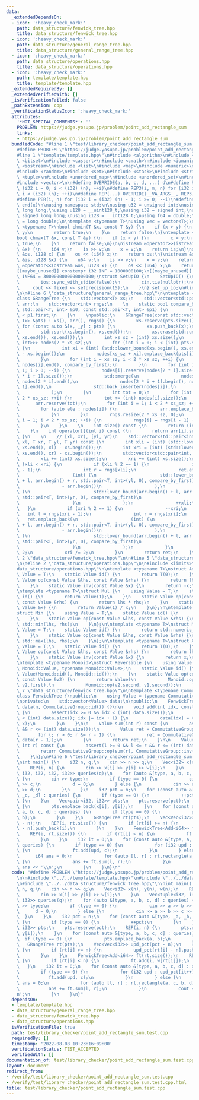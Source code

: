 ```yaml
---
data:
  _extendedDependsOn:
  - icon: ':heavy_check_mark:'
    path: data_structure/fenwick_tree.hpp
    title: data_structure/fenwick_tree.hpp
  - icon: ':heavy_check_mark:'
    path: data_structure/general_range_tree.hpp
    title: data_structure/general_range_tree.hpp
  - icon: ':heavy_check_mark:'
    path: data_structure/operations.hpp
    title: data_structure/operations.hpp
  - icon: ':heavy_check_mark:'
    path: template/template.hpp
    title: template/template.hpp
  _extendedRequiredBy: []
  _extendedVerifiedWith: []
  _isVerificationFailed: false
  _pathExtension: cpp
  _verificationStatusIcon: ':heavy_check_mark:'
  attributes:
    '*NOT_SPECIAL_COMMENTS*': ''
    PROBLEM: https://judge.yosupo.jp/problem/point_add_rectangle_sum
    links:
    - https://judge.yosupo.jp/problem/point_add_rectangle_sum
  bundledCode: "#line 1 \"test/library_checker/point_add_rectangle_sum.test.cpp\"\n\
    #define PROBLEM \"https://judge.yosupo.jp/problem/point_add_rectangle_sum\"\n\n\
    #line 1 \"template/template.hpp\"\n#include <algorithm>\n#include <array>\n#include\
    \ <bitset>\n#include <cassert>\n#include <cmath>\n#include <iomanip>\n#include\
    \ <iostream>\n#include <list>\n#include <map>\n#include <numeric>\n#include <queue>\n\
    #include <random>\n#include <set>\n#include <stack>\n#include <string>\n#include\
    \ <tuple>\n#include <unordered_map>\n#include <unordered_set>\n#include <utility>\n\
    #include <vector>\n\n#define OVERRIDE(a, b, c, d, ...) d\n#define REP2(i, n) for\
    \ (i32 i = 0; i < (i32) (n); ++i)\n#define REP3(i, m, n) for (i32 i = (i32) (m);\
    \ i < (i32) (n); ++i)\n#define REP(...) OVERRIDE(__VA_ARGS__, REP3, REP2)(__VA_ARGS__)\n\
    #define PER(i, n) for (i32 i = (i32) (n) - 1; i >= 0; --i)\n#define ALL(x) begin(x),\
    \ end(x)\n\nusing namespace std;\n\nusing u32 = unsigned int;\nusing u64 = unsigned\
    \ long long;\nusing u128 = __uint128_t;\nusing i32 = signed int;\nusing i64 =\
    \ signed long long;\nusing i128 = __int128_t;\nusing f64 = double;\nusing f80\
    \ = long double;\n\ntemplate <typename T>\nusing Vec = vector<T>;\n\ntemplate\
    \ <typename T>\nbool chmin(T &x, const T &y) {\n    if (x > y) {\n        x =\
    \ y;\n        return true;\n    }\n    return false;\n}\ntemplate <typename T>\n\
    bool chmax(T &x, const T &y) {\n    if (x < y) {\n        x = y;\n        return\
    \ true;\n    }\n    return false;\n}\n\nistream &operator>>(istream &is, i128\
    \ &x) {\n    i64 v;\n    is >> v;\n    x = v;\n    return is;\n}\nostream &operator<<(ostream\
    \ &os, i128 x) {\n    os << (i64) x;\n    return os;\n}\nistream &operator>>(istream\
    \ &is, u128 &x) {\n    u64 v;\n    is >> v;\n    x = v;\n    return is;\n}\nostream\
    \ &operator<<(ostream &os, u128 x) {\n    os << (u64) x;\n    return os;\n}\n\n\
    [[maybe_unused]] constexpr i32 INF = 1000000100;\n[[maybe_unused]] constexpr i64\
    \ INF64 = 3000000000000000100;\nstruct SetUpIO {\n    SetUpIO() {\n#ifdef FAST_IO\n\
    \        ios::sync_with_stdio(false);\n        cin.tie(nullptr);\n#endif\n   \
    \     cout << fixed << setprecision(15);\n    }\n} set_up_io;\n#line 2 \"data_structure/general_range_tree.hpp\"\
    \n\n#line 6 \"data_structure/general_range_tree.hpp\"\n\ntemplate <typename T>\n\
    class GRangeTree {\n    std::vector<T> xs;\n    std::vector<std::pair<T, int>>\
    \ arr;\n    std::vector<int> rngs;\n    \n    static bool compare_by_first(const\
    \ std::pair<T, int> &p0, const std::pair<T, int> &p1) {\n        return p0.first\
    \ < p1.first;\n    }\n    \npublic:\n    GRangeTree(const std::vector<std::pair<T,\
    \ T>> &pts) : xs(), arr(), rngs() {\n        xs.reserve(pts.size());\n       \
    \ for (const auto &[x, _y] : pts) {\n            xs.push_back(x);\n        }\n\
    \        std::sort(xs.begin(), xs.end());\n        xs.erase(std::unique(xs.begin(),\
    \ xs.end()), xs.end());\n        int xs_sz = (int) xs.size();\n        std::vector<std::vector<std::pair<T,\
    \ int>>> nodes(2 * xs_sz);\n        for (int i = 0; i < (int) pts.size(); ++i)\
    \ {\n            int xi = (int) (std::lower_bound(xs.begin(), xs.end(), pts[i].first)\
    \ - xs.begin());\n            nodes[xs_sz + xi].emplace_back(pts[i].second, i);\n\
    \        }\n        for (int i = xs_sz; i < 2 * xs_sz; ++i) {\n            std::sort(nodes[i].begin(),\
    \ nodes[i].end(), compare_by_first);\n        }\n        for (int i = xs_sz -\
    \ 1; i > 0; --i) {\n            nodes[i].reserve(nodes[2 * i].size() + nodes[2\
    \ * i + 1].size());\n            std::merge(\n                nodes[2 * i].begin(),\
    \ nodes[2 * i].end(),\n                nodes[2 * i + 1].begin(), nodes[2 * i +\
    \ 1].end(),\n                std::back_inserter(nodes[i]),\n                compare_by_first\n\
    \            );\n        }\n        int tot = 0;\n        for (int i = 1; i <\
    \ 2 * xs_sz; ++i) {\n            tot += (int) nodes[i].size();\n        }\n  \
    \      arr.reserve(tot);\n        for (int i = 1; i < 2 * xs_sz; ++i) {\n    \
    \        for (auto ele : nodes[i]) {\n                arr.emplace_back(ele);\n\
    \            }\n        }\n        rngs.resize(2 * xs_sz, 0);\n        for (int\
    \ i = 1; i < 2 * xs_sz; ++i) {\n            rngs[i] = rngs[i - 1] + (int) nodes[i].size();\n\
    \        }\n    }\n    \n    int size() const {\n        return (int) arr.size();\n\
    \    }\n    int operator[](int i) const {\n        return arr[i].second;\n   \
    \ }\n    \n    // [xl, xr), [yl, yr)\n    std::vector<std::pair<int, int>> rectangle(T\
    \ xl, T xr, T yl, T yr) const {\n        int xli = (int) (std::lower_bound(xs.begin(),\
    \ xs.end(), xl) - xs.begin());\n        int xri = (int) (std::lower_bound(xs.begin(),\
    \ xs.end(), xr) - xs.begin());\n        std::vector<std::pair<int, int>> ret;\n\
    \        xli += (int) xs.size();\n        xri += (int) xs.size();\n        while\
    \ (xli < xri) {\n            if (xli % 2 == 1) {\n                int l = rngs[xli\
    \ - 1];\n                int r = rngs[xli];\n                ret.emplace_back(\n\
    \                    (int) (\n                        std::lower_bound(arr.begin()\
    \ + l, arr.begin() + r, std::pair<T, int>(yl, 0), compare_by_first)\n        \
    \                - arr.begin()\n                    ),\n                    (int)\
    \ (\n                        std::lower_bound(arr.begin() + l, arr.begin() + r,\
    \ std::pair<T, int>(yr, 0), compare_by_first)\n                        - arr.begin()\n\
    \                    )\n                );\n                ++xli;\n         \
    \   }\n            if (xri % 2 == 1) {\n                --xri;\n             \
    \   int l = rngs[xri - 1];\n                int r = rngs[xri];\n             \
    \   ret.emplace_back(\n                    (int) (\n                        std::lower_bound(arr.begin()\
    \ + l, arr.begin() + r, std::pair<T, int>(yl, 0), compare_by_first)\n        \
    \                - arr.begin()\n                    ),\n                    (int)\
    \ (\n                        std::lower_bound(arr.begin() + l, arr.begin() + r,\
    \ std::pair<T, int>(yr, 0), compare_by_first)\n                        - arr.begin()\n\
    \                    )\n                );\n            }\n            xli /=\
    \ 2;\n            xri /= 2;\n        }\n        return ret;\n    }\n};\n#line\
    \ 2 \"data_structure/fenwick_tree.hpp\"\n\n#line 5 \"data_structure/fenwick_tree.hpp\"\
    \n\n#line 2 \"data_structure/operations.hpp\"\n\n#include <limits>\n#line 5 \"\
    data_structure/operations.hpp\"\n\ntemplate <typename T>\nstruct Add {\n    using\
    \ Value = T;\n    static Value id() {\n        return T(0);\n    }\n    static\
    \ Value op(const Value &lhs, const Value &rhs) {\n        return lhs + rhs;\n\
    \    }\n    static Value inv(const Value &x) {\n        return -x;\n    }\n};\n\
    \ntemplate <typename T>\nstruct Mul {\n    using Value = T;\n    static Value\
    \ id() {\n        return Value(1);\n    }\n    static Value op(const Value &lhs,\
    \ const Value &rhs) {\n        return lhs * rhs;\n    }\n    static Value inv(const\
    \ Value &x) {\n        return Value(1) / x;\n    }\n};\n\ntemplate <typename T>\n\
    struct Min {\n    using Value = T;\n    static Value id() {\n        return std::numeric_limits<T>::max();\n\
    \    }\n    static Value op(const Value &lhs, const Value &rhs) {\n        return\
    \ std::min(lhs, rhs);\n    }\n};\n\ntemplate <typename T>\nstruct Max {\n    using\
    \ Value = T;\n    static Value id() {\n        return std::numeric_limits<Value>::min();\n\
    \    }\n    static Value op(const Value &lhs, const Value &rhs) {\n        return\
    \ std::max(lhs, rhs);\n    }\n};\n\ntemplate <typename T>\nstruct Xor {\n    using\
    \ Value = T;\n    static Value id() {\n        return T(0);\n    }\n    static\
    \ Value op(const Value &lhs, const Value &rhs) {\n        return lhs ^ rhs;\n\
    \    }\n    static Value inv(const Value &x) {\n        return x;\n    }\n};\n\
    \ntemplate <typename Monoid>\nstruct Reversible {\n    using Value = std::pair<typename\
    \ Monoid::Value, typename Monoid::Value>;\n    static Value id() {\n        return\
    \ Value(Monoid::id(), Monoid::id());\n    }\n    static Value op(const Value &v1,\
    \ const Value &v2) {\n        return Value(\n            Monoid::op(v1.first,\
    \ v2.first),\n            Monoid::op(v2.second, v1.second));\n    }\n};\n\n#line\
    \ 7 \"data_structure/fenwick_tree.hpp\"\n\ntemplate <typename CommutativeGroup>\n\
    class FenwickTree {\npublic:\n    using Value = typename CommutativeGroup::Value;\n\
    \nprivate:\n    std::vector<Value> data;\n\npublic:\n    FenwickTree(int n) :\
    \ data(n, CommutativeGroup::id()) {}\n\n    void add(int idx, const Value &x)\
    \ {\n        assert(idx >= 0 && idx < (int) data.size());\n        for (; idx\
    \ < (int) data.size(); idx |= idx + 1) {\n            data[idx] = CommutativeGroup::op(data[idx],\
    \ x);\n        }\n    }\n\n    Value sum(int r) const {\n        assert(r >= 0\
    \ && r <= (int) data.size());\n        Value ret = CommutativeGroup::id();\n \
    \       for (; r > 0; r &= r - 1) {\n            ret = CommutativeGroup::op(ret,\
    \ data[r - 1]);\n        }\n        return ret;\n    }\n\n    Value sum(int l,\
    \ int r) const {\n        assert(l >= 0 && l <= r && r <= (int) data.size());\n\
    \        return CommutativeGroup::op(sum(r), CommutativeGroup::inv(sum(l)));\n\
    \    }\n};\n#line 6 \"test/library_checker/point_add_rectangle_sum.test.cpp\"\n\
    \nint main() {\n    i32 n, q;\n    cin >> n >> q;\n    Vec<i32> x(n), y(n), w(n);\n\
    \    REP(i, n) {\n        cin >> x[i] >> y[i] >> w[i];\n    }\n    Vec<tuple<i32,\
    \ i32, i32, i32, i32>> queries(q);\n    for (auto &[type, a, b, c, d] : queries)\
    \ {\n        cin >> type;\n        if (type == 0) {\n            cin >> a >> b\
    \ >> c;\n            d = 0;\n        } else {\n            cin >> a >> b >> c\
    \ >> d;\n        }\n    }\n    i32 pct = n;\n    for (const auto &[type, _a, _b,\
    \ _c, _d] : queries) {\n        if (type == 0) {\n            ++pct;\n       \
    \ }\n    }\n    Vec<pair<i32, i32>> pts;\n    pts.reserve(pct);\n    REP(i, n)\
    \ {\n        pts.emplace_back(x[i], y[i]);\n    }\n    for (const auto &[type,\
    \ a, b, c, d] : queries) {\n        if (type == 0) {\n            pts.emplace_back(a,\
    \ b);\n        }\n    }\n    GRangeTree rt(pts);\n    Vec<Vec<i32>> upd_pct(pct\
    \ - n);\n    REP(i, rt.size()) {\n        if (rt[i] >= n) {\n            upd_pct[rt[i]\
    \ - n].push_back(i);\n        }\n    }\n    FenwickTree<Add<i64>> ft(rt.size());\n\
    \    REP(i, rt.size()) {\n        if (rt[i] < n) {\n            ft.add(i, w[rt[i]]);\n\
    \        }\n    }\n    i32 it = 0;\n    for (const auto &[type, a, b, c, d] :\
    \ queries) {\n        if (type == 0) {\n            for (i32 upd : upd_pct[it++])\
    \ {\n                ft.add(upd, c);\n            }\n        } else {\n      \
    \      i64 ans = 0;\n            for (auto [l, r] : rt.rectangle(a, c, b, d))\
    \ {\n                ans += ft.sum(l, r);\n            }\n            cout <<\
    \ ans << '\\n';\n        }\n    }\n}\n"
  code: "#define PROBLEM \"https://judge.yosupo.jp/problem/point_add_rectangle_sum\"\
    \n\n#include \"../../template/template.hpp\"\n#include \"../../data_structure/general_range_tree.hpp\"\
    \n#include \"../../data_structure/fenwick_tree.hpp\"\n\nint main() {\n    i32\
    \ n, q;\n    cin >> n >> q;\n    Vec<i32> x(n), y(n), w(n);\n    REP(i, n) {\n\
    \        cin >> x[i] >> y[i] >> w[i];\n    }\n    Vec<tuple<i32, i32, i32, i32,\
    \ i32>> queries(q);\n    for (auto &[type, a, b, c, d] : queries) {\n        cin\
    \ >> type;\n        if (type == 0) {\n            cin >> a >> b >> c;\n      \
    \      d = 0;\n        } else {\n            cin >> a >> b >> c >> d;\n      \
    \  }\n    }\n    i32 pct = n;\n    for (const auto &[type, _a, _b, _c, _d] : queries)\
    \ {\n        if (type == 0) {\n            ++pct;\n        }\n    }\n    Vec<pair<i32,\
    \ i32>> pts;\n    pts.reserve(pct);\n    REP(i, n) {\n        pts.emplace_back(x[i],\
    \ y[i]);\n    }\n    for (const auto &[type, a, b, c, d] : queries) {\n      \
    \  if (type == 0) {\n            pts.emplace_back(a, b);\n        }\n    }\n \
    \   GRangeTree rt(pts);\n    Vec<Vec<i32>> upd_pct(pct - n);\n    REP(i, rt.size())\
    \ {\n        if (rt[i] >= n) {\n            upd_pct[rt[i] - n].push_back(i);\n\
    \        }\n    }\n    FenwickTree<Add<i64>> ft(rt.size());\n    REP(i, rt.size())\
    \ {\n        if (rt[i] < n) {\n            ft.add(i, w[rt[i]]);\n        }\n \
    \   }\n    i32 it = 0;\n    for (const auto &[type, a, b, c, d] : queries) {\n\
    \        if (type == 0) {\n            for (i32 upd : upd_pct[it++]) {\n     \
    \           ft.add(upd, c);\n            }\n        } else {\n            i64\
    \ ans = 0;\n            for (auto [l, r] : rt.rectangle(a, c, b, d)) {\n     \
    \           ans += ft.sum(l, r);\n            }\n            cout << ans << '\\\
    n';\n        }\n    }\n}"
  dependsOn:
  - template/template.hpp
  - data_structure/general_range_tree.hpp
  - data_structure/fenwick_tree.hpp
  - data_structure/operations.hpp
  isVerificationFile: true
  path: test/library_checker/point_add_rectangle_sum.test.cpp
  requiredBy: []
  timestamp: '2022-08-08 10:23:16+09:00'
  verificationStatus: TEST_ACCEPTED
  verifiedWith: []
documentation_of: test/library_checker/point_add_rectangle_sum.test.cpp
layout: document
redirect_from:
- /verify/test/library_checker/point_add_rectangle_sum.test.cpp
- /verify/test/library_checker/point_add_rectangle_sum.test.cpp.html
title: test/library_checker/point_add_rectangle_sum.test.cpp
---
```

